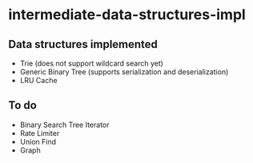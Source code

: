 # intermediate-data-structures-impl

## Data structures implemented
- Trie (does not support wildcard search yet)
- Generic Binary Tree (supports serialization and deserialization)
- LRU Cache

## To do
- Binary Search Tree Iterator
- Rate Limiter
- Union Find
- Graph
